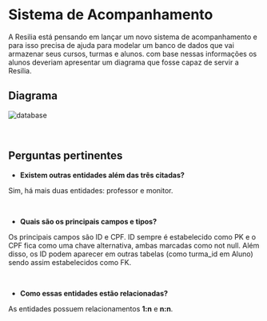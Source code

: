 # Sistema de Acompanhamento

A Resilia está pensando em lançar um novo sistema de acompanhamento e para isso precisa de ajuda para modelar um banco de dados que vai armazenar seus cursos, turmas e alunos. com base nessas informações os alunos deveriam apresentar um diagrama que fosse capaz de servir a Resilia.

## Diagrama

![database](https://user-images.githubusercontent.com/109765899/215345158-0cf3e6f6-cde0-4e3c-8959-860bee0dd127.png)

&nbsp;

## Perguntas pertinentes

- **Existem outras entidades além das três citadas?**

Sim, há mais duas entidades: professor e monitor.

&nbsp;

- **Quais são os principais campos e tipos?**

Os principais campos são ID e CPF. ID sempre é estabelecido como PK e o CPF fica como uma chave alternativa, ambas marcadas como not null. Além disso, os ID podem aparecer em outras tabelas (como turma_id em Aluno) sendo assim estabelecidos como FK.

&nbsp;

- **Como essas entidades estão relacionadas?**

As entidades possuem relacionamentos **1:n** e **n:n**.
